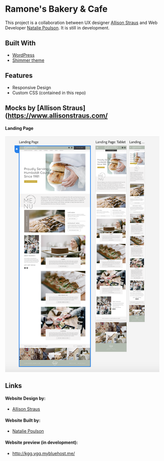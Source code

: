 # Ramone's Bakery & Cafe
This project is a collaboration between UX designer [Allison Straus](https://www.allisonstraus.com/) and Web Developer [Natalie Poulson](https://github.com/natalie-poulson). It is still in development. 

## Built With
* [WordPress](https://wordpress.org/)
* [Shimmer theme](https://support.almondandwhite.com/theme-documentation/shimmer-theme/)

## Features
* Responsive Design
* Custom CSS (contained in this repo)

## Mocks by [Allison Straus](https://www.allisonstraus.com/
#### Landing Page
<img src="./mocks/landingPage.png">

## Links
#### Website Design by: 
* [Allison Straus](https://www.allisonstraus.com/)

#### Website Built by:
* [Natalie Poulson](https://github.com/natalie-poulson)

#### Website preview (in development):
* http://kgg.vgq.mybluehost.me/
